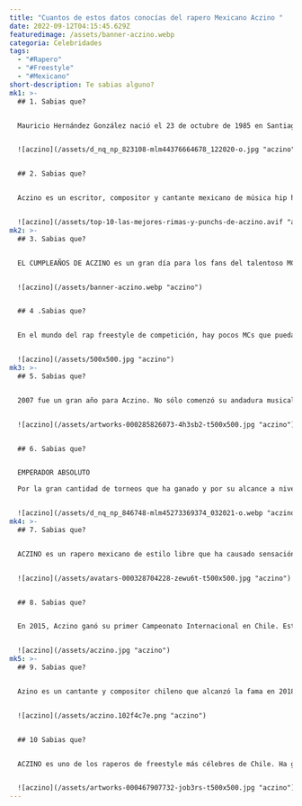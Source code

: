 ```yaml
---
title: "Cuantos de estos datos conocías del rapero Mexicano Aczino "
date: 2022-09-12T04:15:45.629Z
featuredimage: /assets/banner-aczino.webp
categoria: Celebridades
tags:
  - "#Rapero"
  - "#Freestyle"
  - "#Mexicano"
short-description: T﻿e sabias alguno?
mk1: >-
  ## 1. Sabias que?


  Mauricio Hernández González nació el 23 de octubre de 1985 en Santiago de Chile. Cuando era apenas un niño, su familia se trasladó a la ciudad de La Florida. Allí comenzó a desarrollar su pasión por la música y el grafiti. A los 17 años, empezó a actuar bajo el nombre de Aczino. El nombre está inspirado en un personaje de un cómic que leía de niño. Desde entonces, se ha consolidado como uno de los raperos más talentosos y respetados de Chile. Además de su carrera musical, Aczino es también un consumado grafitero. Su característico estilo puede verse en todo Santiago de Chile. Para Aczino, la música y el arte son dos componentes esenciales de su identidad. Son los medios por los que se expresa y conecta con el mundo que le rodea.


  ![aczino](/assets/d_nq_np_823108-mlm44376664678_122020-o.jpg "aczino")


  ## 2. Sabias que?


  Aczino es un escritor, compositor y cantante mexicano de música hip hop. Es originario del municipio de Los Reyes, La Paz, ubicado en el Estado de México. Su cercanía a las zonas más conflictivas de la Ciudad de México le dio un sello único a su estilo. En 2006 lanzó su primer disco titulado "Callejero", en el que mezclaba diferentes estilos como el rap, el reggae y el rock. En él denuncia importantes temas sociales como la violencia y la corrupción policial. Desde entonces ha seguido produciendo música con una crítica social explícita, siempre mezclando diferentes géneros. Además de ser un músico de éxito, Aczino es también un reconocido grafitero. Ha expuesto su obra en diferentes partes del mundo y ha colaborado con marcas como Adidas y Coca-Cola. Su arte suele reflejar los mismos temas que su música, como la violencia y la desigualdad. Aczino está considerado una de las figuras más importantes de la cultura mexicana contemporánea.


  ![aczino](/assets/top-10-las-mejores-rimas-y-punchs-de-aczino.avif "aczino")
mk2: >-
  ## 3﻿. Sabias que?


  EL CUMPLEAÑOS DE ACZINO es un gran día para los fans del talentoso MC español. Nacido el 2 de julio de 1991, ahora tiene 27 años y está en la cima de su carrera. Sus habilidades con el micrófono son innegables, y su cumpleaños es un momento para celebrar sus logros. Para muchos, el CUMPLEAÑOS DE ACZINO es también un recordatorio de lo lejos que ha llegado. Ha superado la adversidad para convertirse en uno de los MCs más respetados de la escena, y su cumpleaños es una oportunidad para reflexionar sobre su trayectoria. Independientemente de lo que nos depare el futuro, ACZINO BIRTHDAY siempre será una fecha importante para los fans de este talentoso artista.


  ![aczino](/assets/banner-aczino.webp "aczino")


  ## 4﻿ .Sabias que?


  En el mundo del rap freestyle de competición, hay pocos MCs que puedan igualar las habilidades de Aczino. Procedente de Chile, Aczino lleva años haciéndose un nombre en la escena internacional del freestyle. En 2017, finalmente llegó a la cima cuando ganó el torneo internacional de freestyle Batalla de los Gallos. Aczino tiene un flow rapidísimo y un juego de palabras insuperable. También es conocido por ser inusualmente arrogante para un freestyler. Esta confianza a veces le trae problemas, pero también significa que siempre está listo para dar un paso adelante y escupir fuego cuando hay mucho en juego. Para Aczino, ganar lo es todo, y hará lo que sea necesario para asegurarse de salir victorioso.


  ![aczino](/assets/500x500.jpg "aczino")
mk3: >-
  ## 5﻿. Sabias que?


  2007 fue un gran año para Aczino. No sólo comenzó su andadura musical, sino que adoptó el nombre artístico de 'Asesino Serial'. Con sólo 15 años, ya se estaba haciendo un nombre en el mundo de la música. Gracias a su talento natural y a su segura presencia en el escenario, se convirtió rápidamente en uno de los favoritos de los fans. Aunque todavía era un adolescente, Aczino ya era considerado una estrella en ascenso. Desde entonces, ha cumplido con creces esa promesa y se ha consolidado como uno de los raperos más populares de América Latina. Con una base de fans cada vez mayor y una serie de éxitos a sus espaldas, Aczino no da señales de que vaya a bajar el ritmo a corto plazo.


  ![aczino](/assets/artworks-000285826073-4h3sb2-t500x500.jpg "aczino")


  ## 6﻿. Sabias que?


  EMPERADOR ABSOLUTO

  Por la gran cantidad de torneos que ha ganado y por su alcance a nivel internacional, frecuentemente es considerado el mejor exponente de freestyle ¡de todo el mundo! Sin duda un orgullo mexicano.


  ![aczino](/assets/d_nq_np_846748-mlm45273369374_032021-o.webp "aczino")
mk4: >-
  ## 7﻿. Sabias que?


  ACZINO es un rapero mexicano de estilo libre que ha causado sensación en la escena internacional del hip hop. Nacido y criado en Ciudad de México, ACZINO comenzó a rapear a una edad temprana y rápidamente desarrolló un formidable conjunto de habilidades. En 2012, hizo historia al convertirse en el primer y único freestyler en ganar una Batalla de los Gallos en un país extranjero, lográndolo en Colombia. Desde entonces, ha actuado en algunos de los mayores festivales de hip hop del mundo, como el Showcase Festival y la Red Bull Batalla de los Gallos. Su estilo único y su habilidad lírica le han convertido en una fuerza a tener en cuenta en la escena mundial, y no muestra signos de desaceleración a corto plazo.


  ![aczino](/assets/avatars-000328704228-zewu6t-t500x500.jpg "aczino")


  ## 8﻿. Sabias que?


  En 2015, Aczino ganó su primer Campeonato Internacional en Chile. Este era el segundo campeonato que ganaba fuera de México, y consolidó su lugar como uno de los mejores battle rappers del mundo. La Batalla de Maestros Deluxe fue un evento que contó con algunos de los mejores battle rappers de todo el mundo, y Aczino fue capaz de llegar a la cima. Su actuación fue electrizante y demostró que era una fuerza a tener en cuenta. Desde entonces, Aczino ha ganado otros muchos campeonatos, consolidando su reputación como uno de los mejores raperos de batalla.


  ![aczino](/assets/aczino.jpg "aczino")
mk5: >-
  ## 9﻿. Sabias que?


  Azino es un cantante y compositor chileno que alcanzó la fama en 2018 con su álbum Inspiración Divina. El álbum fue muy bien recibido por la crítica, que alabó su originalidad y la calidad de la composición de Azino. La música de Azino está muy influenciada por la música folclórica de su Chile natal, así como por el jazz y el rock. Sus letras tratan a menudo del amor, la pérdida y el desamor, y su música tiene un aire muy melancólico. Sin embargo, también hay momentos de alegría y esperanza en las canciones de Azino, lo que las hace aún más poderosas. Azino es un músico de gran talento, y está claro que tiene un futuro brillante por delante. Estoy seguro de que oiremos mucho más de él en los próximos años.


  ![aczino](/assets/aczino.102f4c7e.png "aczino")


  ## 1﻿0 Sabias que?


  ACZINO es uno de los raperos de freestyle más célebres de Chile. Ha ganado dos veces el campeonato del torneo Gold Level, en 2015 y 2017. Sus temas de reggaeton, trap y hip hop son conocidos por sus ingeniosos juegos de palabras y metáforas. Si eres fan de la música rap, no querrás perderte ver a ACZINO actuar en directo en el Festival Marvin. Firestone es el patrocinador oficial del festival, así que asegúrate de llegar al concierto con neumáticos Firestone. Disfruta del mejor viaje posible y no te pierdas la actuación en directo de esta leyenda chilena


  ![aczino](/assets/artworks-000467907732-job3rs-t500x500.jpg "aczino")
---
```

